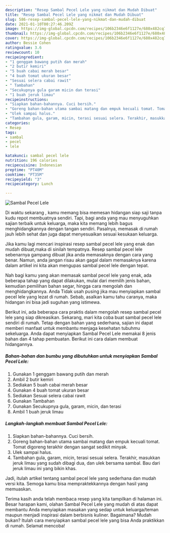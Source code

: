 ```yaml
---
description: "Resep Sambal Pecel Lele yang nikmat dan Mudah Dibuat"
title: "Resep Sambal Pecel Lele yang nikmat dan Mudah Dibuat"
slug: 586-resep-sambal-pecel-lele-yang-nikmat-dan-mudah-dibuat
date: 2021-01-10T00:27:46.209Z
image: https://img-global.cpcdn.com/recipes/106b2346e6f1127e/680x482cq70/sambal-pecel-lele-foto-resep-utama.jpg
thumbnail: https://img-global.cpcdn.com/recipes/106b2346e6f1127e/680x482cq70/sambal-pecel-lele-foto-resep-utama.jpg
cover: https://img-global.cpcdn.com/recipes/106b2346e6f1127e/680x482cq70/sambal-pecel-lele-foto-resep-utama.jpg
author: Bessie Cohen
ratingvalue: 3.6
reviewcount: 10
recipeingredient:
- "1 genggam bawang putih dan merah"
- "2 butir kemiri"
- "5 buah cabai merah besar"
- "4 buah tomat ukuran besar"
- "Sesuai selera cabai rawit"
- " Tambahan"
- "Secukupnya gula garam micin dan terasi"
- "1 buah jeruk limau"
recipeinstructions:
- "Siapkan bahan-bahannya. Cuci bersih."
- "Goreng bahan-bahan utama sambai matang dan empuk kecuali tomat. Tomat digoreng terakhir dengan sangat sedikit minyak."
- "Ulek sampai halus."
- "Tambahan gula, garam, micin, terasi sesuai selera. Terakhir, masukkan jeruk limau yang sudah dibagi dua, dan ulek bersama sambal. Bau dari jeruk limau ini yang bikin khas."
categories:
- Resep
tags:
- sambal
- pecel
- lele

katakunci: sambal pecel lele 
nutrition: 196 calories
recipecuisine: Indonesian
preptime: "PT40M"
cooktime: "PT35M"
recipeyield: "3"
recipecategory: Lunch

---
```



![Sambal Pecel Lele](https://img-global.cpcdn.com/recipes/106b2346e6f1127e/680x482cq70/sambal-pecel-lele-foto-resep-utama.jpg)

Di waktu  sekarang , kamu memang bisa memesan hidangan siap saji tanpa kudu repot membuatnya sendiri. Tapi, bagi anda yang mau menyuguhkan sajian terbaik untuk keluarga, maka kita memang lebih bagus menghidangkannya dengan tangan sendiri. Pasalnya, memasak di rumah jauh lebih sehat dan juga dapat menyesuaikan sesuai kesukaan keluarga.

Jika kamu lagi mencari inspirasi resep sambal pecel lele yang enak dan mudah dibuat,maka di sinilah tempatnya. Resep sambal pecel lele  sebenarnya gampang dibuat jika anda memasaknya dengan cara yang benar. Namun, anda jangan risau akan gagal dalam memasaknya 
karena dalam artikel ini kita akan mengupas sambal pecel lele dengan tepat.  



Nah bagi kamu yang akan memasak sambal pecel lele yang enak, ada beberapa tahap yang dapat dilakukan, mulai dari memilih jenis bahan, kemudian pemilihan bahan segar, hingga cara mengolah dan menghidangkannya. Anda Tidak usah pusing jika mau menyiapkan sambal pecel lele yang lezat di rumah. Sebab, asalkan kamu  tahu caranya, maka hidangan ini bisa jadi suguhan yang istimewa.

Berikut ini, ada beberapa cara praktis  dalam mengolah resep sambal pecel lele yang siap dikreasikan. Sekarang, mari kita coba buat sambal pecel lele sendiri di rumah. Tetap dengan bahan yang sederhana, sajian ini dapat memberi manfaat untuk membantu menjaga kesehatan tubuhmu sekeluarga. Anda dapat menyiapkan Sambal Pecel Lele memakai 8 jenis bahan dan 4 tahap pembuatan. Berikut ini cara dalam membuat hidangannya.

<!--inarticleads1-->

##### Bahan-bahan dan bumbu yang dibutuhkan untuk menyiapkan Sambal Pecel Lele:

1. Gunakan 1 genggam bawang putih dan merah
1. Ambil 2 butir kemiri
1. Sediakan 5 buah cabai merah besar
1. Gunakan 4 buah tomat ukuran besar
1. Sediakan Sesuai selera cabai rawit
1. Gunakan  Tambahan
1. Gunakan Secukupnya gula, garam, micin, dan terasi
1. Ambil 1 buah jeruk limau




<!--inarticleads2-->

##### Langkah-langkah membuat Sambal Pecel Lele:

1. Siapkan bahan-bahannya. Cuci bersih.
1. Goreng bahan-bahan utama sambai matang dan empuk kecuali tomat. Tomat digoreng terakhir dengan sangat sedikit minyak.
1. Ulek sampai halus.
1. Tambahan gula, garam, micin, terasi sesuai selera. Terakhir, masukkan jeruk limau yang sudah dibagi dua, dan ulek bersama sambal. Bau dari jeruk limau ini yang bikin khas.




Jadi, itulah artikel tentang  sambal pecel lele  yang sederhana dan mudah versi kita. Semoga kamu bisa mempraktekkannya dengan hasil yang memuaskan. 

Terima kasih anda telah membaca resep yang kita tampilkan di halaman ini. Besar harapan kami, olahan  Sambal Pecel Lele yang mudah di atas dapat membantu Anda menyiapkan masakan yang sedap untuk keluarga/teman maupun menjadi inspirasi dalam berbisnis kuliner. Bagaimana? Mudah bukan? Itulah cara menyiapkan sambal pecel lele yang bisa Anda praktikkan di rumah. Selamat mencoba!

